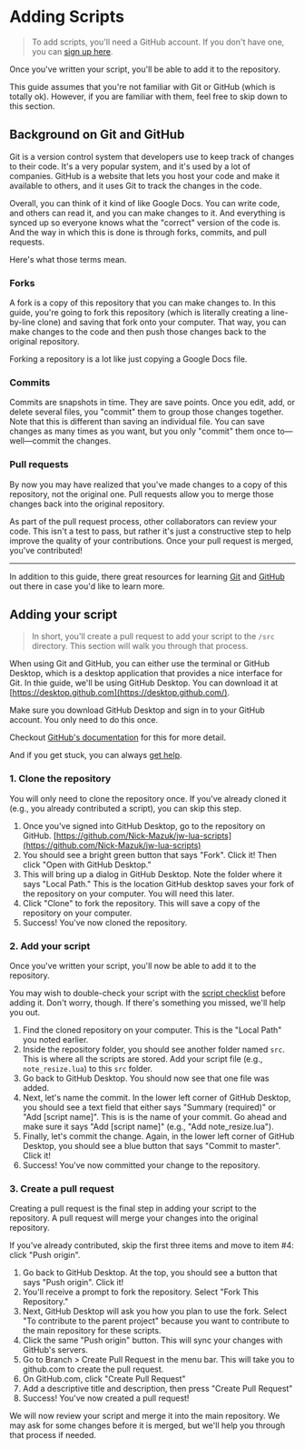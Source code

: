 # Adding Scripts

> To add scripts, you'll need a GitHub account. If you don't have one, you can [sign up here](https://github.com/signup).

Once you've written your script, you'll be able to add it to the repository.

This guide assumes that you're not familiar with Git or GitHub (which is totally ok). However, if you are familiar with them, feel free to skip down to this section.

## Background on Git and GitHub

Git is a version control system that developers use to keep track of changes to their code. It's a very popular system, and it's used by a lot of companies. GitHub is a website that lets you host your code and make it available to others, and it uses Git to track the changes in the code.

Overall, you can think of it kind of like Google Docs. You can write code, and others can read it, and you can make changes to it. And everything is synced up so everyone knows what the "correct" version of the code is. And the way in which this is done is through forks, commits, and pull requests.

Here's what those terms mean.

### Forks

A fork is a copy of this repository that you can make changes to. In this guide, you're going to fork this repository (which is literally creating a line-by-line clone) and saving that fork onto your computer. That way, you can make changes to the code and then push those changes back to the original repository.

Forking a repository is a lot like just copying a Google Docs file.

### Commits

Commits are snapshots in time. They are save points. Once you edit, add, or delete several files, you "commit" them to group those changes together. Note that this is different than saving an individual file. You can save changes as many times as you want, but you only "commit" them once to—well—commit the changes.

### Pull requests

By now you may have realized that you've made changes to a copy of this repository, not the original one. Pull requests allow you to merge those changes back into the original repository.

As part of the pull request process, other collaborators can review your code. This isn't a test to pass, but rather it's just a constructive step to help improve the quality of your contributions. Once your pull request is merged, you've contributed!

---

In addition to this guide, there great resources for learning [Git](https://youtu.be/USjZcfj8yxE) and [GitHub](https://youtu.be/nhNq2kIvi9s) out there in case you'd like to learn more.

## Adding your script

> In short, you'll create a pull request to add your script to the `/src` directory. This section will walk you through that process.

When using Git and GitHub, you can either use the terminal or GitHub Desktop, which is a desktop application that provides a nice interface for Git. In thie guide, we'll be using GitHub Desktop. You can download it at [https://desktop.github.com](https://desktop.github.com/).

Make sure you download GitHub Desktop and sign in to your GitHub account. You only need to do this once.

Checkout [GitHub's documentation](https://docs.github.com/en/desktop/installing-and-configuring-github-desktop/overview/getting-started-with-github-desktop#part-1-installing-and-authenticating) for this for more detail.

And if you get stuck, you can always [get help](/docs/getting-started/getting-help).

### 1. Clone the repository

You will only need to clone the repository once. If you've already cloned it (e.g., you already contributed a script), you can skip this step.

1. Once you've signed into GitHub Desktop, go to the repository on GitHub. [https://github.com/Nick-Mazuk/jw-lua-scripts](https://github.com/Nick-Mazuk/jw-lua-scripts)
2. You should see a bright green button that says "Fork". Click it! Then click "Open with GitHub Desktop."
3. This will bring up a dialog in GitHub Desktop. Note the folder where it says "Local Path." This is the location GitHub desktop saves your fork of the repository on your computer. You will need this later.
4. Click "Clone" to fork the repository. This will save a copy of the repository on your computer.
5. Success! You've now cloned the repository.

### 2. Add your script

Once you've written your script, you'll now be able to add it to the repository.

You may wish to double-check your script with the [script checklist](/docs/getting-started/script-checklist) before adding it. Don't worry, though. If there's something you missed, we'll help you out.

1. Find the cloned repository on your computer. This is the "Local Path" you noted earlier.
2. Inside the repository folder, you should see another folder named `src`. This is where all the scripts are stored. Add your script file (e.g., `note_resize.lua`) to this `src` folder.
3. Go back to GitHub Desktop. You should now see that one file was added.
4. Next, let's name the commit. In the lower left corner of GitHub Desktop, you should see a text field that either says "Summary (required)" or "Add [script name]". This is is the name of your commit. Go ahead and make sure it says "Add [script name]" (e.g., "Add note_resize.lua").
5. Finally, let's commit the change. Again, in the lower left corner of GitHub Desktop, you should see a blue button that says "Commit to master". Click it!
6. Success! You've now committed your change to the repository.

### 3. Create a pull request

Creating a pull request is the final step in adding your script to the repository. A pull request will merge your changes into the original repository.

If you've already contributed, skip the first three items and move to item #4: click "Push origin".

1. Go back to GitHub Desktop. At the top, you should see a button that says "Push origin". Click it!
2. You'll receive a prompt to fork the repository. Select "Fork This Repository."
3. Next, GitHub Desktop will ask you how you plan to use the fork. Select "To contribute to the parent project" because you want to contribute to the main repository for these scripts.
4. Click the same "Push origin" button. This will sync your changes with GitHub's servers.
5. Go to Branch > Create Pull Request in the menu bar. This will take you to github.com to create the pull request.
6. On GitHub.com, click "Create Pull Request"
7. Add a descriptive title and description, then press "Create Pull Request"
8. Success! You've now created a pull request!

We will now review your script and merge it into the main repository. We may ask for some changes before it is merged, but we'll help you through that process if needed.
